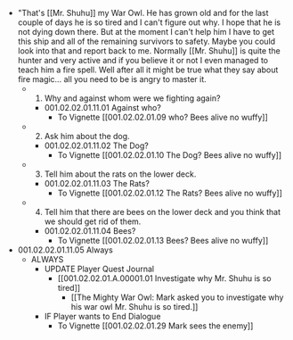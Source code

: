 - "That's [[Mr. Shuhu]] my War Owl. He has grown old and for the last couple of days he is so tired and I can't figure out why. I hope that he is not dying down there. But at the moment I can't help him I have to get this ship and all of the remaining survivors to safety. Maybe you could look into that and report back to me. Normally [[Mr. Shuhu]] is quite the hunter and very active and if you believe it or not I even managed to teach him a fire spell. Well after all it might be true what they say about fire magic… all you need to be is angry to master it.
	- 1. Why and against whom were we fighting again?
		- 001.02.02.01.11.01 Against who?
			- To Vignette [[001.02.02.01.09  who? Bees alive no wuffy]]
	- 2. Ask him about the dog.
		- 001.02.02.01.11.02 The Dog?
			- To Vignette [[001.02.02.01.10 The Dog? Bees alive no wuffy]]
	- 3. Tell him about the rats on the lower deck.
		- 001.02.02.01.11.03 The Rats?
			- To Vignette [[001.02.02.01.12 The Rats? Bees alive no wuffy]]
	- 4. Tell him that there are bees on the lower deck and you think that we should get rid of them.
		- 001.02.02.01.11.04 Bees?
			- To Vignette [[001.02.02.01.13 Bees? Bees alive no wuffy]]
- 001.02.02.01.11.05 Always
	- ALWAYS
		- UPDATE Player Quest Journal
			- [[001.02.02.01.A.00001.01 Investigate why Mr. Shuhu is so tired]]
				- [[The Mighty War Owl: Mark asked you to investigate why his war owl Mr. Shuhu is so tired.]]
		- IF Player wants to End Dialogue
			- To Vignette [[001.02.02.01.29 Mark sees the enemy]]